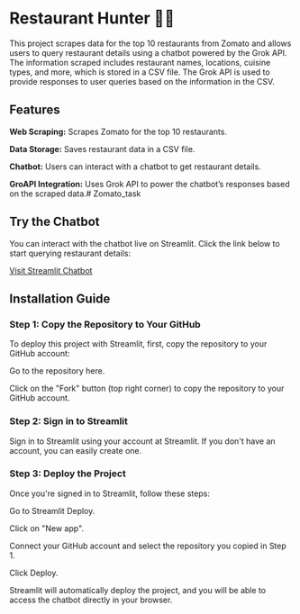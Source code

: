 # Restaurant Hunter 🤖🍛
This project scrapes data for the top 10 restaurants from Zomato and allows users to query restaurant details using a chatbot powered by the Grok API. The information scraped includes restaurant names, locations, cuisine types, and more, which is stored in a CSV file. The Grok API is used to provide responses to user queries based on the information in the CSV.

## Features
**Web Scraping:** Scrapes Zomato for the top 10 restaurants.

**Data Storage:** Saves restaurant data in a CSV file.

**Chatbot:** Users can interact with a chatbot to get restaurant details.

**GroAPI Integration:** Uses Grok API to power the chatbot’s responses based on the scraped data.# Zomato_task

## Try the Chatbot
You can interact with the chatbot live on Streamlit. Click the link below to start querying restaurant details:

[Visit Streamlit Chatbot](https://sofiyaan-sameer-zomato-task.streamlit.app/)


## Installation Guide
### Step 1: Copy the Repository to Your GitHub
To deploy this project with Streamlit, first, copy the repository to your GitHub account:

Go to the repository here.

Click on the "Fork" button (top right corner) to copy the repository to your GitHub account.

### Step 2: Sign in to Streamlit
Sign in to Streamlit using your account at Streamlit. If you don't have an account, you can easily create one.

### Step 3: Deploy the Project
Once you're signed in to Streamlit, follow these steps:

Go to Streamlit Deploy.

Click on "New app".

Connect your GitHub account and select the repository you copied in Step 1.

Click Deploy.

Streamlit will automatically deploy the project, and you will be able to access the chatbot directly in your browser.


